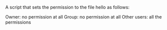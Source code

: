 A script that sets the permission to the file hello as follows:

Owner: no permission at all
Group: no permission at all
Other users: all the permissions
